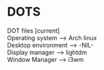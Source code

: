 # DOTS
DOT files [current]  
Operating system --> Arch linux   
Desktop environment --> -NIL-  
Display manager --> lightdm  
Window Manager --> i3wm  
